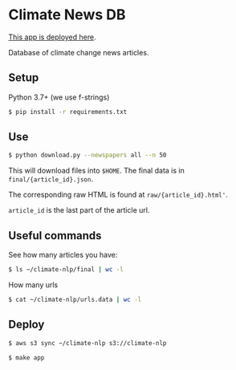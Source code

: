 # Climate News DB

[This app is deployed here](http://www.climate-news-db.com/).

Database of climate change news articles.

## Setup

Python 3.7+ (we use f-strings)

```bash
$ pip install -r requirements.txt
```

## Use

```bash
$ python download.py --newspapers all --n 50
```

This will download files into `$HOME`.  The final data is in `final/{article_id}.json`.

The corresponding raw HTML is found at `raw/{article_id}.html'`.

`article_id` is the last part of the article url.

## Useful commands

See how many articles you have:

```bash
$ ls ~/climate-nlp/final | wc -l
```

How many urls
```bash
$ cat ~/climate-nlp/urls.data | wc -l
```

## Deploy

```bash
$ aws s3 sync ~/climate-nlp s3://climate-nlp

$ make app
```
